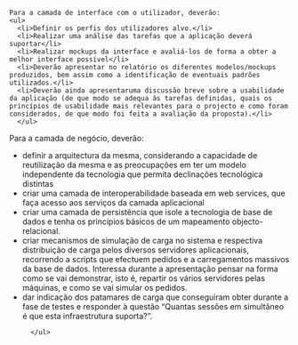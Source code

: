 <!DOCTYPE html>
<html>
  <head>
    <title>Title</title>
  </head>
  <body>
  
    Para a camada de interface com o utilizador, deverão:
    <ul>
      <li>Definir os perfis dos utilizadores alvo.</li>
      <li>Realizar uma análise das tarefas que a aplicação deverá suportar</li>
      <li>Realizar mockups da interface e avaliá-los de forma a obter a melhor interface possível</li>
      <li>Deverão apresentar no relatório os diferentes modelos/mockups produzidos, bem assim como a identificação de eventuais padrões utilizados.</li>
      <li>Deverão ainda apresentaruma discussão breve sobre a usabilidade da aplicação (de que modo se adequa às tarefas definidas, quais os princípios de usabilidade mais relevantes para o projecto e como foram considerados, de que modo foi feita a avaliação da proposta).</li>
      </ul>
  Para a camada de negócio, deverão:
      <ul>
      <li>definir a arquitectura da mesma, considerando a capacidade de reutilização da mesma e as preocupações em ter um modelo independente da tecnologia que permita declinações tecnológica distintas</li>
      <li>criar uma camada de interoperabilidade baseada em web services, que faça acesso aos serviços da camada aplicacional</li>
      <li>criar uma camada de persistência que isole a tecnologia de base de dados e tenha os princípios básicos de um mapeamento objecto-relacional.</li>
      <li>criar mecanismos de simulação de carga no sistema e respectiva distribuição de carga pelos diversos servidores aplicacionais, recorrendo a scripts que efectuem pedidos e a carregamentos massivos da base de dados. Interessa durante a apresentação pensar na forma como se vai demonstrar, isto é, repartir os vários servidores pelas máquinas, e como se vai simular os pedidos.</li>
      <li>dar indicação dos patamares de carga que conseguiram obter durante a fase de testes e responder à questão “Quantas sessões em simultâneo é que esta infraestrutura suporta?”.</li>
      
      </ul>
  </body>
</html>
